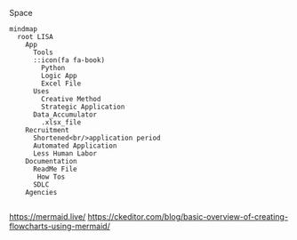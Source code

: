 Space

```mermaid
mindmap
  root LISA
    App
      Tools
      ::icon(fa fa-book)
        Python
        Logic App
        Excel File
      Uses
        Creative Method
        Strategic Application
      Data_Accumulator
        .xlsx_file
    Recruitment
      Shortened<br/>application period
      Automated Application
      Less Human Labor        
    Documentation
      ReadMe File
       How Tos
      SDLC
    Agencies
      
```
https://mermaid.live/
https://ckeditor.com/blog/basic-overview-of-creating-flowcharts-using-mermaid/
